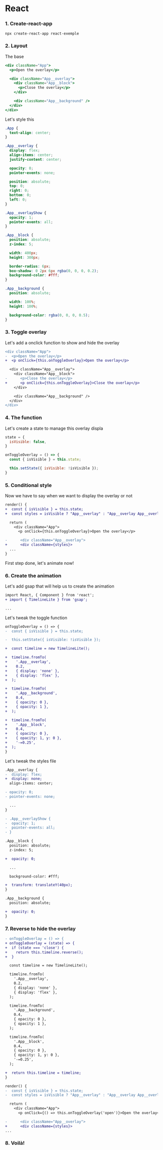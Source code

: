 # React

### 1. Create-react-app

```
npx create-react-app react-exemple
```

### 2. Layout

The base

```jsx
<div className="App">
  <p>Open the overlay</p>

  <div className="App__overlay">
    <div className="App__block">
      <p>Close the overlay</p>
    </div>

    <div className="App__background" />
  </div>
</div>
```

Let's style this

```css
.App {
  text-align: center;
}

.App__overlay {
  display: flex;
  align-items: center;
  justify-content: center;

  opacity: 0;
  pointer-events: none;

  position: absolute;
  top: 0;
  right: 0;
  bottom: 0;
  left: 0;
}

.App__overlayShow {
  opacity: 1;
  pointer-events: all;
}

.App__block {
  position: absolute;
  z-index: 5;

  width: 400px;
  height: 300px;

  border-radius: 6px;
  box-shadow: 0 2px 6px rgba(0, 0, 0, 0.2);
  background-color: #fff;
}

.App__background {
  position: absolute;

  width: 100%;
  height: 100%;

  background-color: rgba(0, 0, 0, 0.5);
}
```

### 3. Toggle overlay

Let's add a onclick function to show and hide the overlay

```diff
<div className="App">
-  <p>Open the overlay</p>
+  <p onClick={this.onToggleOverlay}>Open the overlay</p>

  <div className="App__overlay">
    <div className="App__block">
-      <p>Close the overlay</p>
+      <p onClick={this.onToggleOverlay}>Close the overlay</p>
    </div>

    <div className="App__background" />
  </div>
</div>
```

### 4. The function

Let's create a state to manage this overlay displa

```jsx
state = {
  isVisible: false,
}

onToggleOverlay = () => {
  const { isVisible } = this.state;

  this.setState({ isVisible: !isVisible });
}
```

### 5. Conditional style

Now we have to say when we want to display the overlay or not

```diff
render() {
+  const { isVisible } = this.state;
+  const styles = isVisible ? "App__overlay" : "App__overlay App__overlayShow";

  return (
    <div className="App">
      <p onClick={this.onToggleOverlay}>Open the overlay</p>

-      <div className="App__overlay">
+      <div className={styles}>
  ...
}
```

First step done, let's animate now!

### 6. Create the animation

Let's add gsap that will help us to create the animation

```diff
import React, { Component } from 'react';
+ import { TimelineLite } from 'gsap';

...
```

Let's tweak the toggle function

```diff
onToggleOverlay = () => {
-  const { isVisible } = this.state;

-  this.setState({ isVisible: !isVisible });

+  const timeline = new TimelineLite();

+  timeline.fromTo(
+    '.App__overlay',
+    0.2,
+    { display: 'none' },
+    { display: 'flex' },
+  );

+  timeline.fromTo(
+    '.App__background',
+    0.4,
+    { opacity: 0 },
+    { opacity: 1 },
+  );

+  timeline.fromTo(
+    '.App__block',
+    0.4,
+    { opacity: 0 },
+    { opacity: 1, y: 0 },
+    '-=0.25',
+  );
}
```

Let's tweak the styles file

```diff
.App__overlay {
-  display: flex;
+  display: none;
  align-items: center;

- opacity: 0;
- pointer-events: none;

  ...
}

- .App__overlayShow {
-  opacity: 1;
-  pointer-events: all;
- }

.App__block {
  position: absolute;
  z-index: 5;

+  opacity: 0;

  ...

  background-color: #fff;

+  transform: translateY(40px);
}

.App__background {
  position: absolute;

+  opacity: 0;
}

```

### 7. Reverse to hide the overlay

```diff
- onToggleOverlay = () => {
+ onToggleOverlay = (state) => {
+  if (state === 'close') {
+    return this.timeline.reverse();
+  }

  const timeline = new TimelineLite();

  timeline.fromTo(
    '.App__overlay',
    0.2,
    { display: 'none' },
    { display: 'flex' },
  );

  timeline.fromTo(
    '.App__background',
    0.4,
    { opacity: 0 },
    { opacity: 1 },
  );

  timeline.fromTo(
    '.App__block',
    0.4,
    { opacity: 0 },
    { opacity: 1, y: 0 },
    '-=0.25',
  );

+  return this.timeline = timeline;
}

render() {
-  const { isVisible } = this.state;
-  const styles = isVisible ? "App__overlay" : "App__overlay App__overlayShow";

  return (
    <div className="App">
      <p onClick={() => this.onToggleOverlay('open')}>Open the overlay</p>

-      <div className="App__overlay">
+      <div className={styles}>
...
```

### 8. Voilà!

